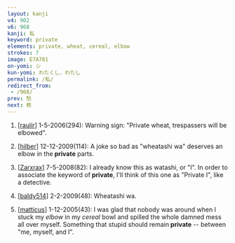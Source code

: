 ```yaml
---
layout: kanji
v4: 902
v6: 968
kanji: 私
keyword: private
elements: private, wheat, cereal, elbow
strokes: 7
image: E7A781
on-yomi: シ
kun-yomi: わたくし、わたし
permalink: /私/
redirect_from:
 - /968/
prev: 愁
next: 秩
---
```


1) [<a href="http://kanji.koohii.com/profile/raulir">raulir</a>] 1-5-2006(294): Warning sign: &quot;Private wheat, trespassers will be elbowed&quot;.

2) [<a href="http://kanji.koohii.com/profile/hilber">hilber</a>] 12-12-2009(114): A joke so bad as &quot;wheatashi wa&quot; deserves an elbow in the<strong> private</strong> parts.

3) [<a href="http://kanji.koohii.com/profile/Zarxrax">Zarxrax</a>] 7-5-2008(82): I already know this as watashi, or &quot;I&quot;. In order to associate the keyword of<strong> private</strong>, I&#039;ll think of this one as &quot;Private I&quot;, like a detective.

4) [<a href="http://kanji.koohii.com/profile/baldy514">baldy514</a>] 2-2-2009(48): Wheatashi wa.

5) [<a href="http://kanji.koohii.com/profile/matticus">matticus</a>] 1-12-2005(43): I was glad that nobody was around when I stuck my <em>elbow</em> in my <em>cereal</em> bowl and spilled the whole damned mess all over myself. Something that stupid should remain<strong> private</strong> -- between &quot;me, myself, and I&quot;.

